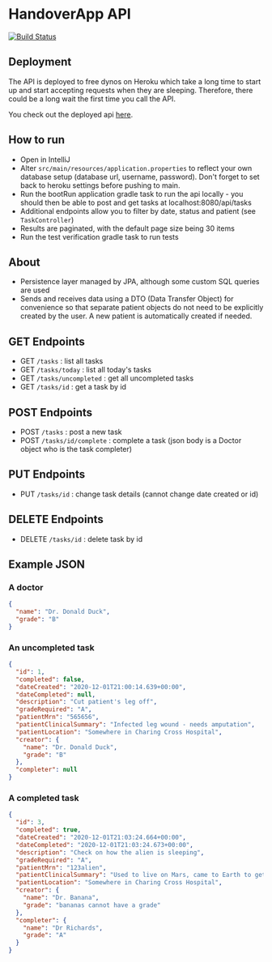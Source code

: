 # HandoverApp API

[![Build Status](https://travis-ci.com/HandoverAppGroup/handoverapp.svg?branch=main)](https://travis-ci.com/HandoverAppGroup/handoverapp)

## Deployment

The API is deployed to free dynos on Heroku which take a long time to start up and start accepting requests when they are sleeping. Therefore, there could be a long wait the first time you call the API.

You check out the deployed api [here](https://handoverapp.herokuapp.com/api/tasks).

## How to run

- Open in IntelliJ
- Alter `src/main/resources/application.properties` to reflect your own database setup (database url, username, password). Don't forget to set back to heroku settings before pushing to main.
- Run the bootRun application gradle task to run the api locally - you should then be able to post and get tasks at localhost:8080/api/tasks
- Additional endpoints allow you to filter by date, status and patient (see `TaskController`)
- Results are paginated, with the default page size being 30 items
- Run the test verification gradle task to run tests

## About

- Persistence layer managed by JPA, although some custom SQL queries are used
- Sends and receives data using a DTO (Data Transfer Object) for convenience so that separate patient objects do not need to be explicitly created by the user. A new patient is automatically created if needed.

## GET Endpoints

- GET `/tasks` : list all tasks
- GET `/tasks/today` : list all today's tasks
- GET `/tasks/uncompleted` : get all uncompleted tasks
- GET `/tasks/id` : get a task by id

## POST Endpoints

- POST `/tasks` : post a new task
- POST `/tasks/id/complete` : complete a task (json body is a Doctor object who is the task completer)

## PUT Endpoints

- PUT `/tasks/id` : change task details (cannot change date created or id)

## DELETE Endpoints 

- DELETE `/tasks/id` : delete task by id

## Example JSON

### A doctor

```json
{
  "name": "Dr. Donald Duck",
  "grade": "B"
}
```

### An uncompleted task

```json
{
  "id": 1,
  "completed": false,
  "dateCreated": "2020-12-01T21:00:14.639+00:00",
  "dateCompleted": null,
  "description": "Cut patient's leg off",
  "gradeRequired": "A",
  "patientMrn": "565656",
  "patientClinicalSummary": "Infected leg wound - needs amputation",
  "patientLocation": "Somewhere in Charing Cross Hospital",
  "creator": {
    "name": "Dr. Donald Duck",
    "grade": "B"
  },
  "completer": null
}
```

### A completed task

```json
{
  "id": 3,
  "completed": true,
  "dateCreated": "2020-12-01T21:03:24.664+00:00",
  "dateCompleted": "2020-12-01T21:03:24.673+00:00",
  "description": "Check on how the alien is sleeping",
  "gradeRequired": "A",
  "patientMrn": "123alien",
  "patientClinicalSummary": "Used to live on Mars, came to Earth to get treatment",
  "patientLocation": "Somewhere in Charing Cross Hospital",
  "creator": {
    "name": "Dr. Banana",
    "grade": "bananas cannot have a grade"
  },
  "completer": {
    "name": "Dr Richards",
    "grade": "A"
  }
}
```
